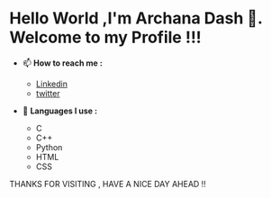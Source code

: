 # Hello World ,I'm Archana Dash 👋. Welcome to my Profile !!!

- 📫 **How to reach me :**</br> 

    -  [Linkedin](https://www.linkedin.com/in/archana-dash-0210ab203/)
    -  [twitter](https://twitter.com/archana__dash)
- 🌱 **Languages I use :**</br>

   - C
   - C++
   - Python
   - HTML
   - CSS


<!---
I-ArchanaDash/I-ArchanaDash is a ✨ special ✨ repository because its `README.md` (this file) appears on your GitHub profile.
You can click the Preview link to take a look at your changes.
--->

THANKS FOR VISITING , HAVE A NICE DAY AHEAD !!
